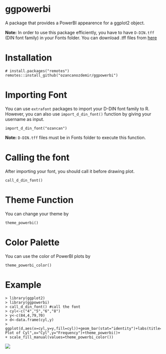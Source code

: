# ggpowerbi

A package that provides a PowerBI appearence for a ggplot2 object. 

**Note:** In order to use this package efficiently, you have to have ```D-DIN.tff``` (DIN font family) in your Fonts folder. You can download .tff files from [here](https://www.1001fonts.com/download/d-din.zip)

# Installation

```
# install.packages("remotes")
remotes::install_github("ozancanozdemir/ggpowerbi")
```

# Importing Font

You can use ```extrafont``` packages to import your D-DIN font family to R. However, you can also use ```import_d_din_font()``` function by giving your username as input. 

```import_d_din_font("ozancan")```

**Note:** ```D-DIN.tff``` files must be in Fonts folder to execute this function.

# Calling the font

After importing your font, you should call it before drawing plot.

```call_d_din_font()```

# Theme Function

You can change your theme by 

```
theme_powerbi()
```
# Color Palette

You can use the color of PowerBI plots by

```
theme_powerbi_color()
```

# Example

```
> library(ggplot2)
> library(ggpowerbi)
> call_d_din_font() #call the font
> cyl<-c("4","5","6","8")
> y<-c(84,4,79,70)
> d<-data.frame(cyl,y)
> ggplot(d,aes(x=cyl,y=y,fill=cyl))+geom_bar(stat="identity")+labs(title="Bar Plot of Cyl",x="Cyl",y="Frequency")+theme_powerbi()+
+ scale_fill_manual(values=theme_powerbi_color())
```
![ ](https://github.com/ozancanozdemir/ggpowerbi/blob/main/bar_powerbi.PNG)

